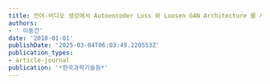 ```yaml
---
title: 언어-비디오 생성에서 Autoencoder Loss 와 Loosen GAN Architecture 를 사용한 학습속도의 개선
authors:
- ' 이동건'
date: '2018-01-01'
publishDate: '2025-03-04T06:03:49.220553Z'
publication_types:
- article-journal
publication: '*한국과학기술원*'
---
```

